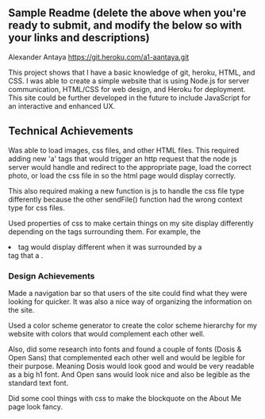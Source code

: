 Sample Readme (delete the above when you're ready to submit, and modify the below so with your links and descriptions)
---

Alexander Antaya
https://git.heroku.com/a1-aantaya.git


This project shows that I have a basic knowledge of git, heroku, HTML, and CSS. I was able to create a simple website that is using Node.js for server communication, HTML/CSS for web design, and Heroku for deployment. This site could be further developed in the future to include JavaScript for an interactive and enhanced UX.

## Technical Achievements
  Was able to load images, css files, and other HTML files.
  This required adding new 'a' tags that would trigger an http request that the
  node js server would handle and redirect to the appropriate page, load the
  correct photo, or load the css file in so the html page would display correctly.

  This also required making a new function is js to handle the css file type
  differently because the other sendFile() function had the wrong context type
  for css files.

  Used properties of css to make certain things on my site display differently depending on the tags surrounding them. For example, the <li> tag would display different when it was surrounded by a <nav> tag that a <project tag>.

### Design Achievements
  Made a navigation bar so that users of the site could find what they were looking for quicker. It was also a nice way of organizing the information on the site.

  Used a color scheme generator to create the color scheme hierarchy for my website with colors that would complement each other well.

  Also, did some research into fonts and found a couple of fonts (Dosis & Open Sans) that complemented each other well and would be legible for their purpose. Meaning Dosis would look good and would be very readable as a big h1 font. And Open sans would look nice and also be legible as the standard text font.

  Did some cool things with css to make the blockquote on the About Me page look fancy.
